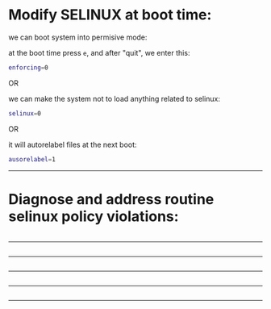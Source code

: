 

# Modify SELINUX at boot time:

we can boot system into permisive mode:

at the boot time press `e`, and after "quit", we enter this:

```bash
enforcing=0
```

OR

we can make the system not to load anything related to selinux:


```bash
selinux=0
```

OR

it will autorelabel files at the next boot:

```bash
ausorelabel=1
```

________________________________________________________________________________________________



# Diagnose and address routine selinux policy violations:

```bash

```

________________________________________________________________________________________________




```bash

```

________________________________________________________________________________________________




```bash

```

________________________________________________________________________________________________




```bash

```

________________________________________________________________________________________________




```bash

```

________________________________________________________________________________________________
